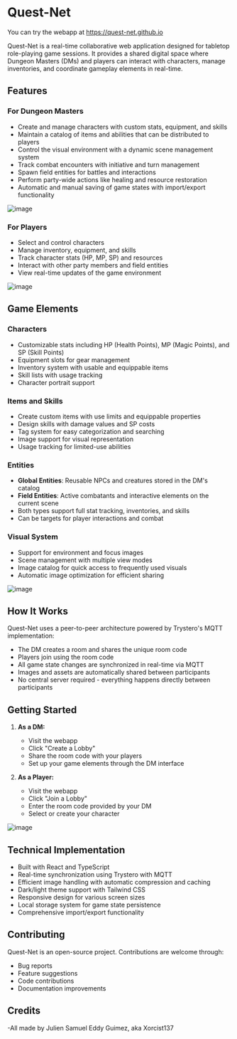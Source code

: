# Quest-Net

You can try the webapp at https://quest-net.github.io

Quest-Net is a real-time collaborative web application designed for tabletop role-playing game sessions. It provides a shared digital space where Dungeon Masters (DMs) and players can interact with characters, manage inventories, and coordinate gameplay elements in real-time.

## Features

### For Dungeon Masters
* Create and manage characters with custom stats, equipment, and skills
* Maintain a catalog of items and abilities that can be distributed to players
* Control the visual environment with a dynamic scene management system
* Track combat encounters with initiative and turn management
* Spawn field entities for battles and interactions
* Perform party-wide actions like healing and resource restoration
* Automatic and manual saving of game states with import/export functionality

![image](https://github.com/user-attachments/assets/fac373b7-a8ec-4df3-81d0-e54c895ec547)

### For Players
* Select and control characters
* Manage inventory, equipment, and skills
* Track character stats (HP, MP, SP) and resources
* Interact with other party members and field entities
* View real-time updates of the game environment

![image](https://github.com/user-attachments/assets/a42c3743-7467-49df-a75d-7f19cc568fe4)

## Game Elements

### Characters
* Customizable stats including HP (Health Points), MP (Magic Points), and SP (Skill Points)
* Equipment slots for gear management
* Inventory system with usable and equippable items
* Skill lists with usage tracking
* Character portrait support

### Items and Skills
* Create custom items with use limits and equippable properties
* Design skills with damage values and SP costs
* Tag system for easy categorization and searching
* Image support for visual representation
* Usage tracking for limited-use abilities

### Entities
* **Global Entities**: Reusable NPCs and creatures stored in the DM's catalog
* **Field Entities**: Active combatants and interactive elements on the current scene
* Both types support full stat tracking, inventories, and skills
* Can be targets for player interactions and combat

### Visual System
* Support for environment and focus images
* Scene management with multiple view modes
* Image catalog for quick access to frequently used visuals
* Automatic image optimization for efficient sharing

![image](https://github.com/user-attachments/assets/af4a1d60-7ac5-475a-9e12-fb6be82fb5eb)

## How It Works

Quest-Net uses a peer-to-peer architecture powered by Trystero's MQTT implementation:
* The DM creates a room and shares the unique room code
* Players join using the room code
* All game state changes are synchronized in real-time via MQTT
* Images and assets are automatically shared between participants
* No central server required - everything happens directly between participants

## Getting Started

1. **As a DM:**
   * Visit the webapp
   * Click "Create a Lobby"
   * Share the room code with your players
   * Set up your game elements through the DM interface

2. **As a Player:**
   * Visit the webapp
   * Click "Join a Lobby"
   * Enter the room code provided by your DM
   * Select or create your character

![image](https://github.com/user-attachments/assets/20d147b0-0c77-4ab9-a545-76079bd6cdbb)

## Technical Implementation

* Built with React and TypeScript
* Real-time synchronization using Trystero with MQTT
* Efficient image handling with automatic compression and caching
* Dark/light theme support with Tailwind CSS
* Responsive design for various screen sizes
* Local storage system for game state persistence
* Comprehensive import/export functionality

## Contributing

Quest-Net is an open-source project. Contributions are welcome through:
* Bug reports
* Feature suggestions
* Code contributions
* Documentation improvements

## Credits

-All made by Julien Samuel Eddy Guimez, aka Xorcist137
